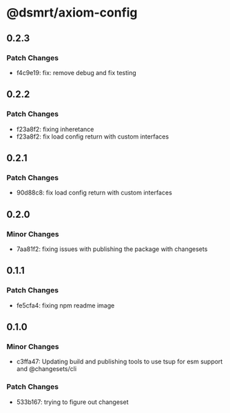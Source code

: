 # @dsmrt/axiom-config

## 0.2.3

### Patch Changes

- f4c9e19: fix: remove debug and fix testing

## 0.2.2

### Patch Changes

- f23a8f2: fixing inheretance
- f23a8f2: fix load config return with custom interfaces

## 0.2.1

### Patch Changes

- 90d88c8: fix load config return with custom interfaces

## 0.2.0

### Minor Changes

- 7aa81f2: fixing issues with publishing the package with changesets

## 0.1.1

### Patch Changes

- fe5cfa4: fixing npm readme image

## 0.1.0

### Minor Changes

- c3ffa47: Updating build and publishing tools to use tsup for esm support and @changesets/cli

### Patch Changes

- 533b167: trying to figure out changeset
